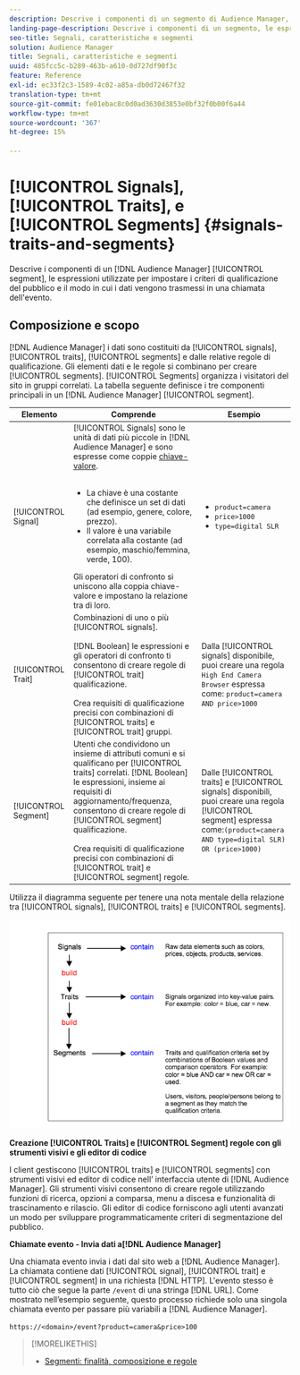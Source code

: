 ```yaml
---
description: Descrive i componenti di un segmento di Audience Manager, le espressioni utilizzate per impostare i criteri di qualificazione del pubblico e il modo in cui i dati vengono trasmessi in una chiamata dell’evento.
landing-page-description: Descrive i componenti di un segmento, le espressioni utilizzate per impostare i criteri di qualificazione del pubblico e la modalità di trasmissione dei dati.
seo-title: Segnali, caratteristiche e segmenti
solution: Audience Manager
title: Segnali, caratteristiche e segmenti
uuid: 485fcc5c-b289-463b-a610-0d727df90f3c
feature: Reference
exl-id: ec33f2c3-1589-4c02-a85a-db0d72467f32
translation-type: tm+mt
source-git-commit: fe01ebac8c0d0ad3630d3853e0bf32f0b00f6a44
workflow-type: tm+mt
source-wordcount: '367'
ht-degree: 15%

---
```


# [!UICONTROL Signals],  [!UICONTROL Traits], e  [!UICONTROL Segments] {#signals-traits-and-segments}

Descrive i componenti di un [!DNL Audience Manager] [!UICONTROL segment], le espressioni utilizzate per impostare i criteri di qualificazione del pubblico e il modo in cui i dati vengono trasmessi in una chiamata dell&#39;evento.

## Composizione e scopo

[!DNL Audience Manager] i dati sono costituiti da  [!UICONTROL signals],  [!UICONTROL traits],  [!UICONTROL segments] e dalle relative regole di qualificazione. Gli elementi dati e le regole si combinano per creare [!UICONTROL segments]. [!UICONTROL Segments] organizza i visitatori del sito in gruppi correlati. La tabella seguente definisce i tre componenti principali in un [!DNL Audience Manager] [!UICONTROL segment].

| Elemento | Comprende | Esempio |
|---|---|---|
| [!UICONTROL Signal] | [!UICONTROL Signals] sono le unità di dati più piccole in  [!DNL Audience Manager] e sono espresse come coppie  [chiave-valore](../reference/key-value-pairs-explained.md).<br><br><ul><li>La chiave è una costante che definisce un set di dati (ad esempio, genere, colore, prezzo).</li><li>Il valore è una variabile correlata alla costante (ad esempio, maschio/femmina, verde, 100).</li></ul>Gli operatori di confronto si uniscono alla coppia chiave-valore e impostano la relazione tra di loro. | <ul><li>`product=camera`</li><li>`price>1000`</li><li>`type=digital SLR`</li></ul> |
| [!UICONTROL Trait] | Combinazioni di uno o più [!UICONTROL signals].<br><br> [!DNL Boolean] le espressioni e gli operatori di confronto ti consentono di creare regole di  [!UICONTROL trait] qualificazione. <br><br>Crea requisiti di qualificazione precisi con combinazioni di  [!UICONTROL traits] e  [!UICONTROL trait] gruppi. | Dalla [!UICONTROL signals] disponibile, puoi creare una regola `High End Camera Browser` espressa come: `product=camera AND price>1000` |
| [!UICONTROL Segment] | Utenti che condividono un insieme di attributi comuni e si qualificano per [!UICONTROL traits] correlati. [!DNL Boolean] le espressioni, insieme ai requisiti di aggiornamento/frequenza, consentono di creare regole di  [!UICONTROL segment] qualificazione.<br><br> Crea requisiti di qualificazione precisi con combinazioni di  [!UICONTROL trait] e  [!UICONTROL segment] regole. | Dalle [!UICONTROL traits] e [!UICONTROL signals] disponibili, puoi creare una regola [!UICONTROL segment] espressa come:`(product=camera AND type=digital SLR) OR (price>1000)` |

Utilizza il diagramma seguente per tenere una nota mentale della relazione tra [!UICONTROL signals], [!UICONTROL traits] e [!UICONTROL segments].

![](assets/signals-traits-segments.png)

**Creazione  [!UICONTROL Traits] e  [!UICONTROL Segment] regole con gli strumenti visivi e gli editor di codice**

I client gestiscono [!UICONTROL traits] e [!UICONTROL segments] con strumenti visivi ed editor di codice nell’ interfaccia utente di [!DNL Audience Manager]. Gli strumenti visivi consentono di creare regole utilizzando funzioni di ricerca, opzioni a comparsa, menu a discesa e funzionalità di trascinamento e rilascio. Gli editor di codice forniscono agli utenti avanzati un modo per sviluppare programmaticamente criteri di segmentazione del pubblico.

**Chiamate evento - Invia dati a[!DNL Audience Manager]**

Una chiamata evento invia i dati dal sito web a [!DNL Audience Manager]. La chiamata contiene dati [!UICONTROL signal], [!UICONTROL trait] e [!UICONTROL segment] in una richiesta [!DNL HTTP]. L&#39;evento stesso è tutto ciò che segue la parte `/event` di una stringa [!DNL URL]. Come mostrato nell’esempio seguente, questo processo richiede solo una singola chiamata evento per passare più variabili a [!DNL Audience Manager].

`https://<domain>/event?product=camera&price>100`

>[!MORELIKETHIS]
>
>* [Segmenti: finalità, composizione e regole](../features/segments/segments-purpose.md)

